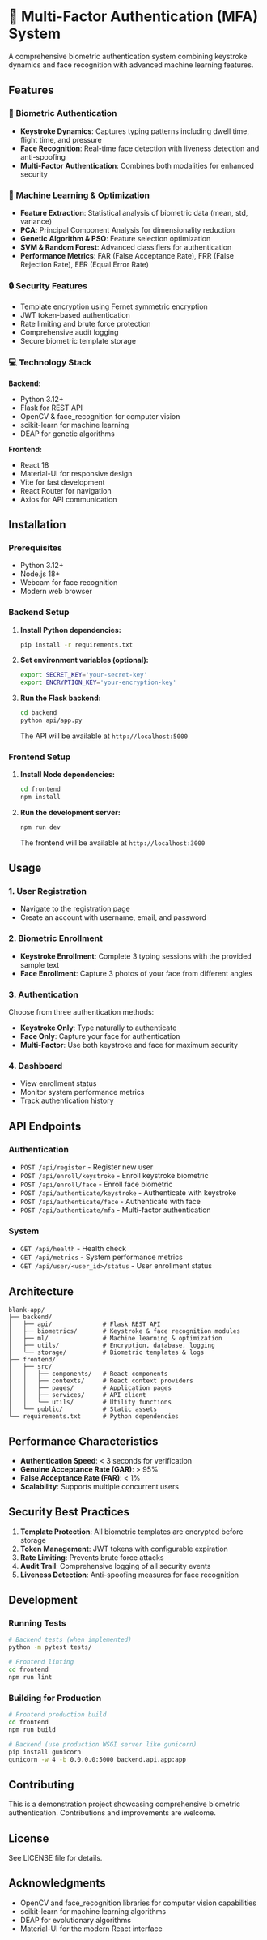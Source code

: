 # 🔐 Multi-Factor Authentication (MFA) System

A comprehensive biometric authentication system combining keystroke dynamics and face recognition with advanced machine learning features.

## Features

### 🔑 Biometric Authentication
- **Keystroke Dynamics**: Captures typing patterns including dwell time, flight time, and pressure
- **Face Recognition**: Real-time face detection with liveness detection and anti-spoofing
- **Multi-Factor Authentication**: Combines both modalities for enhanced security

### 🧠 Machine Learning & Optimization
- **Feature Extraction**: Statistical analysis of biometric data (mean, std, variance)
- **PCA**: Principal Component Analysis for dimensionality reduction
- **Genetic Algorithm & PSO**: Feature selection optimization
- **SVM & Random Forest**: Advanced classifiers for authentication
- **Performance Metrics**: FAR (False Acceptance Rate), FRR (False Rejection Rate), EER (Equal Error Rate)

### 🔒 Security Features
- Template encryption using Fernet symmetric encryption
- JWT token-based authentication
- Rate limiting and brute force protection
- Comprehensive audit logging
- Secure biometric template storage

### 💻 Technology Stack

**Backend:**
- Python 3.12+
- Flask for REST API
- OpenCV & face_recognition for computer vision
- scikit-learn for machine learning
- DEAP for genetic algorithms

**Frontend:**
- React 18
- Material-UI for responsive design
- Vite for fast development
- React Router for navigation
- Axios for API communication

## Installation

### Prerequisites
- Python 3.12+
- Node.js 18+
- Webcam for face recognition
- Modern web browser

### Backend Setup

1. **Install Python dependencies:**
   ```bash
   pip install -r requirements.txt
   ```

2. **Set environment variables (optional):**
   ```bash
   export SECRET_KEY='your-secret-key'
   export ENCRYPTION_KEY='your-encryption-key'
   ```

3. **Run the Flask backend:**
   ```bash
   cd backend
   python api/app.py
   ```
   
   The API will be available at `http://localhost:5000`

### Frontend Setup

1. **Install Node dependencies:**
   ```bash
   cd frontend
   npm install
   ```

2. **Run the development server:**
   ```bash
   npm run dev
   ```
   
   The frontend will be available at `http://localhost:3000`

## Usage

### 1. User Registration
- Navigate to the registration page
- Create an account with username, email, and password

### 2. Biometric Enrollment
- **Keystroke Enrollment**: Complete 3 typing sessions with the provided sample text
- **Face Enrollment**: Capture 3 photos of your face from different angles

### 3. Authentication
Choose from three authentication methods:
- **Keystroke Only**: Type naturally to authenticate
- **Face Only**: Capture your face for authentication
- **Multi-Factor**: Use both keystroke and face for maximum security

### 4. Dashboard
- View enrollment status
- Monitor system performance metrics
- Track authentication history

## API Endpoints

### Authentication
- `POST /api/register` - Register new user
- `POST /api/enroll/keystroke` - Enroll keystroke biometric
- `POST /api/enroll/face` - Enroll face biometric
- `POST /api/authenticate/keystroke` - Authenticate with keystroke
- `POST /api/authenticate/face` - Authenticate with face
- `POST /api/authenticate/mfa` - Multi-factor authentication

### System
- `GET /api/health` - Health check
- `GET /api/metrics` - System performance metrics
- `GET /api/user/<user_id>/status` - User enrollment status

## Architecture

```
blank-app/
├── backend/
│   ├── api/              # Flask REST API
│   ├── biometrics/       # Keystroke & face recognition modules
│   ├── ml/               # Machine learning & optimization
│   ├── utils/            # Encryption, database, logging
│   └── storage/          # Biometric templates & logs
├── frontend/
│   ├── src/
│   │   ├── components/   # React components
│   │   ├── contexts/     # React context providers
│   │   ├── pages/        # Application pages
│   │   ├── services/     # API client
│   │   └── utils/        # Utility functions
│   └── public/           # Static assets
└── requirements.txt      # Python dependencies
```

## Performance Characteristics

- **Authentication Speed**: < 3 seconds for verification
- **Genuine Acceptance Rate (GAR)**: > 95%
- **False Acceptance Rate (FAR)**: < 1%
- **Scalability**: Supports multiple concurrent users

## Security Best Practices

1. **Template Protection**: All biometric templates are encrypted before storage
2. **Token Management**: JWT tokens with configurable expiration
3. **Rate Limiting**: Prevents brute force attacks
4. **Audit Trail**: Comprehensive logging of all security events
5. **Liveness Detection**: Anti-spoofing measures for face recognition

## Development

### Running Tests
```bash
# Backend tests (when implemented)
python -m pytest tests/

# Frontend linting
cd frontend
npm run lint
```

### Building for Production
```bash
# Frontend production build
cd frontend
npm run build

# Backend (use production WSGI server like gunicorn)
pip install gunicorn
gunicorn -w 4 -b 0.0.0.0:5000 backend.api.app:app
```

## Contributing

This is a demonstration project showcasing comprehensive biometric authentication. Contributions and improvements are welcome.

## License

See LICENSE file for details.

## Acknowledgments

- OpenCV and face_recognition libraries for computer vision capabilities
- scikit-learn for machine learning algorithms
- DEAP for evolutionary algorithms
- Material-UI for the modern React interface
